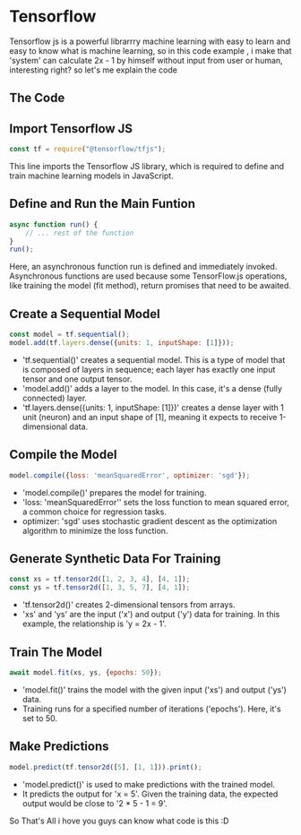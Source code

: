 # Tensorflow

Tensorflow js is a powerful librarrry machine learning with easy to learn and easy to know what is machine learning, so in this code example , i make that 'system' can calculate 2x - 1 by himself without input from user or human, interesting right? so let's me explain the code

## The Code

## Import Tensorflow JS

```javaScript
const tf = require("@tensorflow/tfjs");
```

This line imports the Tensorflow JS library, which is required to define and train machine learning models in JavaScript.

## Define and Run the Main Funtion

```javaScript
async function run() {
    // ... rest of the function
}
run();
```

Here, an asynchronous function run is defined and immediately invoked. Asynchronous functions are used because some TensorFlow.js operations, like training the model (fit method), return promises that need to be awaited.

## Create a Sequential Model

```javaScript
const model = tf.sequential();
model.add(tf.layers.dense({units: 1, inputShape: [1]}));
```

- 'tf.sequential()' creates a sequential model. This is a type of model that is composed of layers in sequence; each layer has exactly one input tensor and one output tensor.
- 'model.add()' adds a layer to the model. In this case, it's a dense (fully connected) layer.
- 'tf.layers.dense({units: 1, inputShape: [1]})' creates a dense layer with 1 unit (neuron) and an input shape of [1], meaning it expects to receive 1-dimensional data.

## Compile the Model

```javaScript
model.compile({loss: 'meanSquaredError', optimizer: 'sgd'});
```

- 'model.compile()' prepares the model for training.
- 'loss: 'meanSquaredError'' sets the loss function to mean squared error, a common choice for regression tasks.
- optimizer: 'sgd' uses stochastic gradient descent as the optimization algorithm to minimize the loss function.

## Generate Synthetic Data For Training

```javaScript
const xs = tf.tensor2d([1, 2, 3, 4], [4, 1]);
const ys = tf.tensor2d([1, 3, 5, 7], [4, 1]); 
```

- 'tf.tensor2d()' creates 2-dimensional tensors from arrays.
- 'xs' and 'ys' are the input ('x') and output ('y') data for training. In this example, the relationship is 'y = 2x - 1'.

## Train The Model

```javaScript
await model.fit(xs, ys, {epochs: 50});
```

- 'model.fit()' trains the model with the given input ('xs') and output ('ys') data.
- Training runs for a specified number of iterations ('epochs'). Here, it's set to 50.

## Make Predictions 

```javaScript
model.predict(tf.tensor2d([5], [1, 1])).print();
```

- 'model.predict()' is used to make predictions with the trained model.
- It predicts the output for 'x = 5'. Given the training data, the expected output would be close to '2 * 5 - 1 = 9'.

So That's All i hove you guys can know what code is this :D


